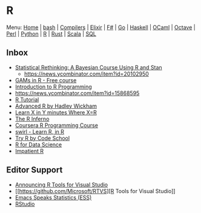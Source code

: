 # R

Menu: [Home](README.md) | [bash](bash.md) | [Compilers](compilers.md) | [Elixir](elixir.md) |  [F#](fsharp.md) | [Go](go.md) | [Haskell](haskell.md) | [OCaml](ocaml.md) | [Octave](octave.md) | [Perl](perl.md) | [Python](python.md) | [R](r.md) | [Rust](rust.md) | [Scala](scala.md)  | [SQL](sql.md)

## Inbox

- [Statistical Rethinking: A Bayesian Course Using R and Stan](https://github.com/rmcelreath/statrethinking_winter2019)
   - https://news.ycombinator.com/item?id=20102950
- [GAMs in R - Free course](https://noamross.github.io/gams-in-r-course/)
- [Introduction to R Programming](https://cecilialee.github.io/blog/2017/12/05/intro-to-r-programming.html)
- https://news.ycombinator.com/item?id=15868595
- [R Tutorial](http://www.statmethods.net/r-tutorial/index.html)
- [Advanced R by Hadley Wickham](http://adv-r.had.co.nz)
- [Learn X in Y minutes Where X=R](https://learnxinyminutes.com/docs/r/)
- [The R Inferno](http://www.burns-stat.com/documents/books/the-r-inferno)
- [Coursera R Programming Course](https://www.coursera.org/learn/r-programming)
- [swirl - Learn R, in R](http://swirlstats.com)
- [Try R by Code School](http://tryr.codeschool.com)
- [R for Data Science](http://r4ds.had.co.nz)
- [Impatient R](http://www.burns-stat.com/documents/tutorials/impatient-r/)


## Editor Support

- [Announcing R Tools for Visual Studio](https://blogs.technet.microsoft.com/machinelearning/2016/03/09/announcing-r-tools-for-visual-studio-2)
- [[https://github.com/Microsoft/RTVS][R Tools for Visual Studio]]
- [Emacs Speaks Statistics (ESS)](http://ess.r-project.org)
- [RStudio](https://www.rstudio.com/home/)
